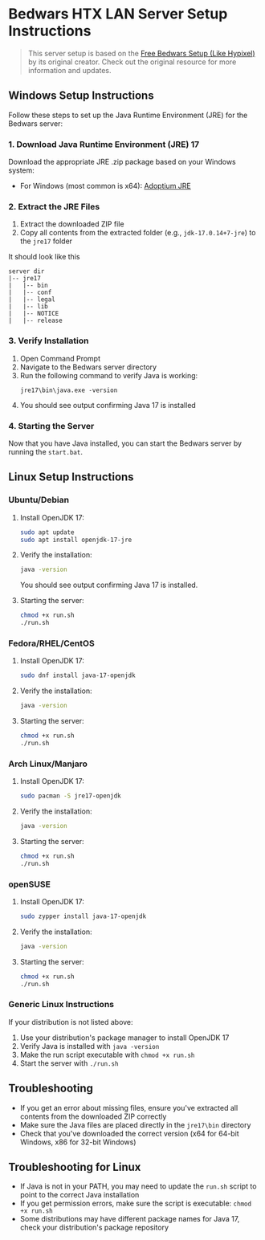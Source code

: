 # Bedwars HTX LAN Server Setup Instructions

> This server setup is based on the [Free Bedwars Setup (Like Hypixel)](https://polymart.org/product/4292/free-bedwars-setup-like-hypixe) by its original creator. Check out the original resource for more information and updates.

## Windows Setup Instructions

Follow these steps to set up the Java Runtime Environment (JRE) for the Bedwars server:

### 1. Download Java Runtime Environment (JRE) 17

Download the appropriate JRE .zip package based on your Windows system:

- For Windows (most common is x64): [Adoptium JRE](https://adoptium.net/temurin/releases/?os=windows&package=jre&version=17)

### 2. Extract the JRE Files

1. Extract the downloaded ZIP file
2. Copy all contents from the extracted folder (e.g., `jdk-17.0.14+7-jre`) to the `jre17` folder

It should look like this

```
server dir
|-- jre17
|   |-- bin
|   |-- conf
|   |-- legal
|   |-- lib
|   |-- NOTICE
|   |-- release
```

### 3. Verify Installation

1. Open Command Prompt
2. Navigate to the Bedwars server directory
3. Run the following command to verify Java is working:
   ```
   jre17\bin\java.exe -version
   ```
4. You should see output confirming Java 17 is installed

### 4. Starting the Server

Now that you have Java installed, you can start the Bedwars server by running the `start.bat`.

## Linux Setup Instructions

### Ubuntu/Debian

1. Install OpenJDK 17:
   ```bash
   sudo apt update
   sudo apt install openjdk-17-jre
   ```

2. Verify the installation:
   ```bash
   java -version
   ```
   You should see output confirming Java 17 is installed.

3. Starting the server:
   ```bash
   chmod +x run.sh
   ./run.sh
   ```

### Fedora/RHEL/CentOS

1. Install OpenJDK 17:
   ```bash
   sudo dnf install java-17-openjdk
   ```

2. Verify the installation:
   ```bash
   java -version
   ```

3. Starting the server:
   ```bash
   chmod +x run.sh
   ./run.sh
   ```

### Arch Linux/Manjaro

1. Install OpenJDK 17:
   ```bash
   sudo pacman -S jre17-openjdk
   ```

2. Verify the installation:
   ```bash
   java -version
   ```

3. Starting the server:
   ```bash
   chmod +x run.sh
   ./run.sh
   ```

### openSUSE

1. Install OpenJDK 17:
   ```bash
   sudo zypper install java-17-openjdk
   ```

2. Verify the installation:
   ```bash
   java -version
   ```

3. Starting the server:
   ```bash
   chmod +x run.sh
   ./run.sh
   ```

### Generic Linux Instructions

If your distribution is not listed above:

1. Use your distribution's package manager to install OpenJDK 17
2. Verify Java is installed with `java -version`
3. Make the run script executable with `chmod +x run.sh`
4. Start the server with `./run.sh`

## Troubleshooting

- If you get an error about missing files, ensure you've extracted all contents from the downloaded ZIP correctly
- Make sure the Java files are placed directly in the `jre17\bin` directory
- Check that you've downloaded the correct version (x64 for 64-bit Windows, x86 for 32-bit Windows)

## Troubleshooting for Linux

- If Java is not in your PATH, you may need to update the `run.sh` script to point to the correct Java installation
- If you get permission errors, make sure the script is executable: `chmod +x run.sh`
- Some distributions may have different package names for Java 17, check your distribution's package repository
